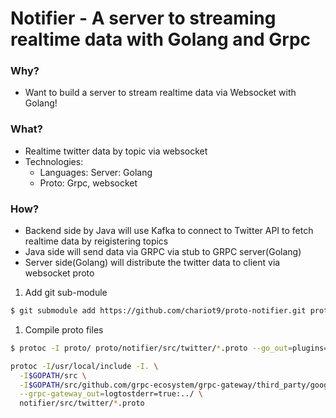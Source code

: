 # Notifier - A server to streaming realtime data with Golang and Grpc

### Why?
- Want to build a server to stream realtime data via Websocket with Golang!

### What?
- Realtime twitter data by topic via websocket
- Technologies: 
   + Languages: Server: Golang
   + Proto: Grpc, websocket

### How?
- Backend side by Java will use Kafka to connect to Twitter API to fetch realtime data by reigistering topics
- Java side will send data via GRPC via stub to GRPC server(Golang)
- Server side(Golang) will distribute the twitter data to client via websocket proto

1. Add git sub-module
```bash
$ git submodule add https://github.com/chariot9/proto-notifier.git proto
```

1. Compile proto files
```bash
$ protoc -I proto/ proto/notifier/src/twitter/*.proto --go_out=plugins=grpc:grpc
```

```bash
protoc -I/usr/local/include -I. \
  -I$GOPATH/src \
  -I$GOPATH/src/github.com/grpc-ecosystem/grpc-gateway/third_party/googleapis \
  --grpc-gateway_out=logtostderr=true:../ \
  notifier/src/twitter/*.proto
```
